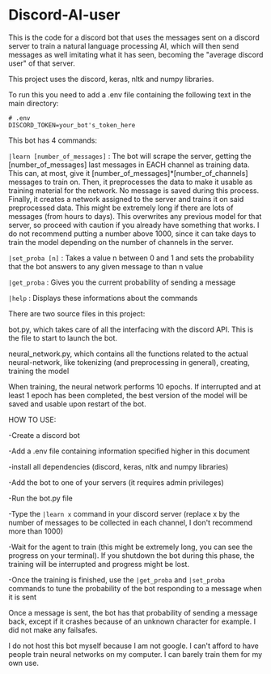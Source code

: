 # Discord-AI-user
This is the code for a discord bot that uses the messages sent on a discord server to train a natural language processing AI, which will then send messages as well imitating what it has seen, becoming the "average discord user" of that server.

This project uses the discord, keras, nltk and numpy libraries.

To run this you need to add a .env file containing the following text in the main directory:
 ```
# .env
DISCORD_TOKEN=your_bot's_token_here
```

This bot has 4 commands:

`|learn [number_of_messages]` : The bot will scrape the server, getting the [number_of_messages] last messages in EACH channel as training data.
                            This can, at most, give it [number_of_messages]*[number_of_channels] messages to train on.
                            Then, it preprocesses the data to make it usable as training material for the network. No message is saved during this process.
                            Finally, it creates a network assigned to the server and trains it on said preprocessed data. This might be extremely long if there are lots of messages (from hours to days).
                            This overwrites any previous model for that server, so proceed with caution if you already have something that works.
                            I do not recommend putting a number above 1000, since it can take days to train the model depending on the number of channels in the server.
                            
`|set_proba [n]` : Takes a value n between 0 and 1 and sets the probability that the bot answers to any given message to than n value

`|get_proba` : Gives you the current probability of sending a message
                            
`|help` : Displays these informations about the commands


There are two source files in this project:

bot.py, which takes care of all the interfacing with the discord API. This is the file to start to launch the bot.

neural_network.py, which contains all the functions related to the actual neural-network, like tokenizing (and preprocessing in general), creating, training the model

When training, the neural network performs 10 epochs. If interrupted and at least 1 epoch has been completed, the best version of the model will be saved and usable upon restart of the bot.


HOW TO USE:

-Create a discord bot

-Add a .env file containing information specified higher in this document

-install all dependencies (discord, keras, nltk and numpy libraries)

-Add the bot to one of your servers (it requires admin privileges)

-Run the bot.py file

-Type the `|learn x` command in your discord server (replace x by the number of messages to be collected in each channel, I don't recommend more than 1000)

-Wait for the agent to train (this might be extremely long, you can see the progress on your terminal). If you shutdown the bot during this phase, the training will be interrupted and progress might be lost.

-Once the training is finished, use the `|get_proba` and `|set_proba` commands to tune the probability of the bot responding to a message when it is sent

Once a message is sent, the bot has that probability of sending a message back, except if it crashes because of an unknown character for example. I did not make any failsafes.

I do not host this bot myself because I am not google. I can't afford to have people train neural networks on my computer. I can barely train them for my own use.
